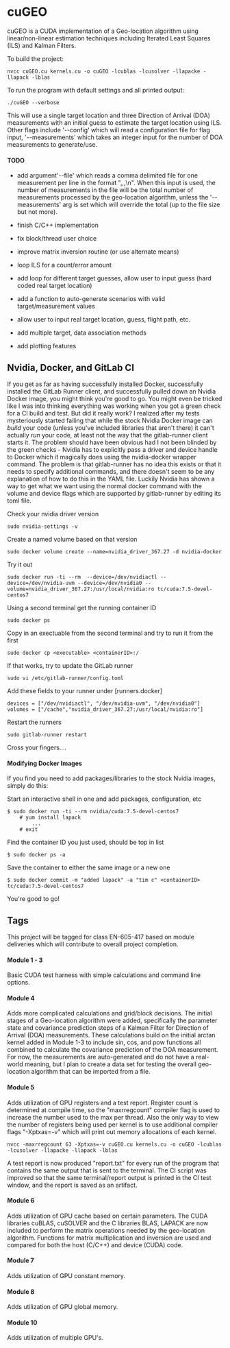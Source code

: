 # cuGEO #
cuGEO is a CUDA implementation of a Geo-location algorithm using linear/non-linear estimation techniques including Iterated Least Squares (ILS) and Kalman Filters. 

To build the project:
	
	nvcc cuGEO.cu kernels.cu -o cuGEO -lcublas -lcusolver -llapacke -llapack -lblas

To run the program with default settings and all printed output:

	./cuGEO --verbose

This will use a single target location and three Direction of Arrival (DOA) measurements with an initial guess to estimate the target location using ILS. Other flags include '--config' which will read a configuration file for flag input, '--measurements' which takes an integer input for the number of DOA measurements to generate/use.


#### TODO ####

* add argument'--file' which reads a comma delimited file for one measurement per line in the format "<locationx>,<locationy>,<DOA>,<sigma>\n". When this input is used, the number of measurements in the file will be the total number of measurements processed by the geo-location algorithm, unless the '--measurements' arg is set which will override the total (up to the file size but not more).

* finish C/C++ implementation
* fix block/thread user choice
* improve matrix inversion routine (or use alternate means)
* loop ILS for a count/error amount 

* add loop for different target guesses, allow user to input guess (hard coded real target location)
* add a function to auto-generate scenarios with valid target/measurement values
* allow user to input real target location, guess, flight path, etc.
* add multiple target, data association methods
* add plotting features



## Nvidia, Docker, and GitLab CI ##

If you get as far as having successfully installed Docker, successfully installed the GitLab Runner client, and successfully pulled down an Nvidia Docker image, you might think you're good to go. You might even be tricked like I was into thinking everything was working when you got a green check for a CI build and test. But did it really work? I realized after my tests mysteriously started failing that while the stock Nvidia Docker image can *build* your code (unless you've included libraries that aren't there) it can't actually *run* your code, at least not the way that the gitlab-runner client starts it. The problem should have been obvious had I not been blinded by the green checks - Nvidia has to explicitly pass a driver and device handle to Docker which it magically does using the nvidia-docker wrapper command. The problem is that gitlab-runner has no idea this exists or that it needs to specify additional commands, and there doesn't seem to be any explanation of how to do this in the YAML file. Luckily Nvidia has shown a way to get what we want using the normal docker command with the volume and device flags which are supported by gitlab-runner by editing its toml file.

Check your nvidia driver version
	
	sudo nvidia-settings -v

Create a named volume based on that version
	
	sudo docker volume create --name=nvidia_driver_367.27 -d nvidia-docker

Try it out
	
	sudo docker run -ti --rm  --device=/dev/nvidiactl --device=/dev/nvidia-uvm --device=/dev/nvidia0 --volume=nvidia_driver_367.27:/usr/local/nvidia:ro tc/cuda:7.5-devel-centos7

Using a second terminal get the running container ID
	
	sudo docker ps

Copy in an exectuable from the second terminal and try to run it from the first
	
	sudo docker cp <executable> <containerID>:/

If that works, try to update the GitLab runner
	
	sudo vi /etc/gitlab-runner/config.toml

Add these fields to your runner under  [runners.docker]
	
	devices = ["/dev/nvidiactl", "/dev/nvidia-uvm", "/dev/nvidia0"]
	volumes = ["/cache","nvidia_driver_367.27:/usr/local/nvidia:ro"]
	
Restart the runners
	
	sudo gitlab-runner restart

Cross your fingers....



#### Modifying Docker Images ####

If you find you need to add packages/libraries to the stock Nvidia images, simply do this:

Start an interactive shell in one and add packages, configuration, etc
	
	$ sudo docker run -ti --rm nvidia/cuda:7.5-devel-centos7
		# yum install lapack
			...
		# exit

Find the container ID you just used, should be top in list
	
	$ sudo docker ps -a

Save the container to either the same image or a new one
	
	$ sudo docker commit -m "added lapack" -a "tim c" <containerID> tc/cuda:7.5-devel-centos7

You're good to go!




## Tags ##
This project will be tagged for class EN-605-417 based on module deliveries which will contribute to overall project completion.

#### Module 1 - 3 ####
Basic CUDA test harness with simple calculations and command line options.


#### Module 4 ####
Adds  more complicated calculations and grid/block decisions. The initial stages of a Geo-location algorithm were added, specifically the parameter state and covariance prediction steps of a Kalman Filter for Direction of Arrival (DOA) measurements. These calculations build on the initial arctan kernel added in Module 1-3 to include sin, cos, and pow functions all combined to calculate the covariance prediction of the DOA measurement. For now, the measurements are auto-generated and do not have a real-world meaning, but I plan to create a data set for testing the overall geo-location algorithm that can be imported from a file.


#### Module 5 ####
Adds utilization of GPU registers and a test report. Register count is determined at compile time, so the "maxrregcount" compiler flag is used to increase the number used to the max per thread. Also the only way to view the number of registers being used per kernel is to use additional compiler flags "-Xptxas=-v" which will print out memory allocations of each kernel.
	
	nvcc -maxrregcount 63 -Xptxas=-v cuGEO.cu kernels.cu -o cuGEO -lcublas -lcusolver -llapacke -llapack -lblas

A test report is now produced "report.txt" for every run of the program that contains the same output that is sent to the terminal. The CI script was improved so that the same terminal/report output is printed in the CI test window, and the report is saved as an artifact.


#### Module 6 ####
Adds utilization of GPU cache based on certain parameters. The CUDA libraries cuBLAS, cuSOLVER and the C libraries BLAS, LAPACK are now included to perform the matrix operations needed by the geo-location algorithm. Functions for matrix multiplication and inversion are used and compared for both the host (C/C++) and device (CUDA) code.


#### Module 7 ####
Adds utilization of GPU constant memory.


#### Module 8 ####
Adds utilization of GPU global memory.


#### Module 10 ####
Adds utilization of multiple GPU's.


